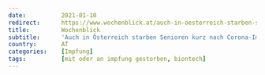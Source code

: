 ```yaml
---
date:          2021-01-10
redirect:      https://www.wochenblick.at/auch-in-oesterreich-starben-senioren-kurz-nach-corona-impfung/
title:         Wochenblick
subtitle:      'Auch in Österreich starben Senioren kurz nach Corona-Impfung'
country:       AT
categories:    [Impfung]
tags:          [mit oder an impfung gestorben, biontech]
---
```

